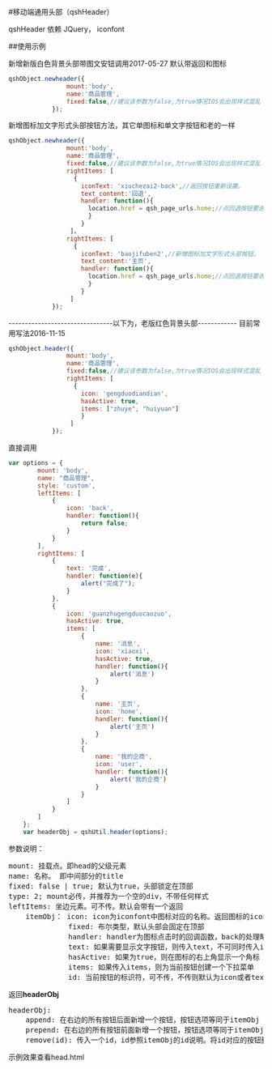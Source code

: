 #移动端通用头部（qshHeader）

qshHeader 依赖 JQuery， iconfont

##使用示例


新增新版白色背景头部带图文安钮调用2017-05-27
默认带返回和图标
```js
qshObject.newheader({
                mount:'body',
                name:'商品管理',
                fixed:false,//建议该参数为false,为true情况IOS会出现样式混乱
            });
```
新增图标加文字形式头部按钮方法，其它单图标和单文字按钮和老的一样

```js
qshObject.newheader({
                mount:'body',
                name:'商品管理',
                fixed:false,//建议该参数为false,为true情况IOS会出现样式混乱
                rightItems: [
                  {
                    iconText: 'xiuchezai2-back',//返回按钮重新设置。
                    text_content:'回退',
                    handler: function(){
                      location.href = qsh_page_urls.home;//点回退按钮要进行的操作放这里。
                      }
                    }
                 ]，
                rightItems: [
                  {
                    iconText: 'baojifuben2',//新增图标加文字形式头部按钮。
                    text_content:'主页',
                    handler: function(){
                      location.href = qsh_page_urls.home;//点回退按钮要进行的操作放这里。
                      }
                    }
                 ]
            });
```
--------------------------------以下为，老版红色背景头部------------
目前常用写法2016-11-15
```js
qshObject.header({
                mount:'body',
                name:'商品管理',
                fixed:false,//建议该参数为false,为true情况IOS会出现样式混乱
                rightItems: [
                  {
                    icon: 'gengduodiandian',
                    hasActive: true,
                    items: ["zhuye", "huiyuan"]
                    }
                 ]
            });
```
直接调用

```js
var options = {
        mount: 'body',
        name: "商品管理",
        style: 'custom',
        leftItems: [
            {
                icon: 'back',
                handler: function(){
                    return false;
                }
            }
        ],
        rightItems: [
            {
                text: '完成',
                handler: function(e){
                    alert("完成了");
                }
            },
            {
                icon: 'guanzhugengduocaozuo',
                hasActive: true,
                items: [
                    {
                        name: '消息',
                        icon: 'xiaoxi',
                        hasActive: true,
                        handler: function(){
                            alert('消息')
                        }
                    },
                    {
                        name: '主页',
                        icon: 'home',
                        handler: function(){
                            alert('主页')
                        }
                    },
                    {
                        name: '我的企商',
                        icon: 'user',
                        handler: function(){
                            alert('我的企商')
                        }
                    }
                ]
            }
        ]
    };
    var headerObj = qshUtil.header(options);
```

参数说明：
<pre>
mount: 挂载点。即head的父级元素
name: 名称。 即中间部分的title
fixed: false | true; 默认为true，头部锁定在顶部
type: 2; mount必传，并推荐为一个空的div，不带任何样式
leftItems: 坐边元素。可不传。默认会带有一个返回
    itemObj： icon: icon为iconfont中图标对应的名称。返回图标的icon固定为back。
              fixed: 布尔类型，默认头部会固定在顶部
              handler: handler为图标点击时的回调函数，back的处理略不同，back会默认调用history.back()。如果传入的handler返回false，则back不执行默认行为。
              text: 如果需要显示文字按钮，则传入text，不可同时传入icon
              hasActive: 如果为true，则在图标的右上角显示一个角标
              items: 如果传入items，则为当前按钮创建一个下拉菜单
              id: 当前按钮的标识符，可不传，不传则默认为icon或者text。返回必须传入id为'back'
</pre>

返回**headerObj**

<pre>
headerObj:
    append: 在右边的所有按钮后面新增一个按钮，按钮选项等同于itemObj
    prepend: 在右边的所有按钮前面新增一个按钮，按钮选项等同于itemObj
    remove(id): 传入一个id，id参照itemObj的id说明。将id对应的按钮删除
</pre>   

示例效果查看head.html
